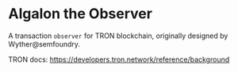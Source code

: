 # Algalon the Observer
A transaction `observer` for TRON blockchain, originally designed by Wyther@semfoundry.  
   
TRON docs: https://developers.tron.network/reference/background 



